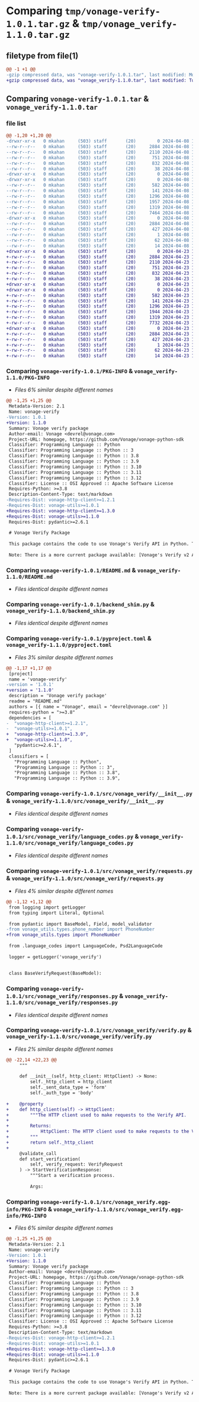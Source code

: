 # Comparing `tmp/vonage-verify-1.0.1.tar.gz` & `tmp/vonage_verify-1.1.0.tar.gz`

## filetype from file(1)

```diff
@@ -1 +1 @@
-gzip compressed data, was "vonage-verify-1.0.1.tar", last modified: Mon Apr  8 15:22:51 2024, max compression
+gzip compressed data, was "vonage_verify-1.1.0.tar", last modified: Tue Apr 23 14:16:53 2024, max compression
```

## Comparing `vonage-verify-1.0.1.tar` & `vonage_verify-1.1.0.tar`

### file list

```diff
@@ -1,20 +1,20 @@
-drwxr-xr-x   0 mkahan     (503) staff       (20)        0 2024-04-08 15:22:51.313634 vonage-verify-1.0.1/
--rw-r--r--   0 mkahan     (503) staff       (20)     2884 2024-04-08 15:22:51.312735 vonage-verify-1.0.1/PKG-INFO
--rw-r--r--   0 mkahan     (503) staff       (20)     2110 2024-04-08 15:22:50.000000 vonage-verify-1.0.1/README.md
--rw-r--r--   0 mkahan     (503) staff       (20)      751 2024-04-08 15:22:50.000000 vonage-verify-1.0.1/backend_shim.py
--rw-r--r--   0 mkahan     (503) staff       (20)      832 2024-04-08 15:22:50.000000 vonage-verify-1.0.1/pyproject.toml
--rw-r--r--   0 mkahan     (503) staff       (20)       38 2024-04-08 15:22:51.313958 vonage-verify-1.0.1/setup.cfg
-drwxr-xr-x   0 mkahan     (503) staff       (20)        0 2024-04-08 15:22:51.295217 vonage-verify-1.0.1/src/
-drwxr-xr-x   0 mkahan     (503) staff       (20)        0 2024-04-08 15:22:51.304479 vonage-verify-1.0.1/src/vonage_verify/
--rw-r--r--   0 mkahan     (503) staff       (20)      582 2024-04-08 15:22:50.000000 vonage-verify-1.0.1/src/vonage_verify/__init__.py
--rw-r--r--   0 mkahan     (503) staff       (20)      141 2024-04-08 15:22:50.000000 vonage-verify-1.0.1/src/vonage_verify/errors.py
--rw-r--r--   0 mkahan     (503) staff       (20)     1296 2024-04-08 15:22:50.000000 vonage-verify-1.0.1/src/vonage_verify/language_codes.py
--rw-r--r--   0 mkahan     (503) staff       (20)     1957 2024-04-08 15:22:50.000000 vonage-verify-1.0.1/src/vonage_verify/requests.py
--rw-r--r--   0 mkahan     (503) staff       (20)     1319 2024-04-08 15:22:50.000000 vonage-verify-1.0.1/src/vonage_verify/responses.py
--rw-r--r--   0 mkahan     (503) staff       (20)     7464 2024-04-08 15:22:50.000000 vonage-verify-1.0.1/src/vonage_verify/verify.py
-drwxr-xr-x   0 mkahan     (503) staff       (20)        0 2024-04-08 15:22:51.312005 vonage-verify-1.0.1/src/vonage_verify.egg-info/
--rw-r--r--   0 mkahan     (503) staff       (20)     2884 2024-04-08 15:22:51.000000 vonage-verify-1.0.1/src/vonage_verify.egg-info/PKG-INFO
--rw-r--r--   0 mkahan     (503) staff       (20)      427 2024-04-08 15:22:51.000000 vonage-verify-1.0.1/src/vonage_verify.egg-info/SOURCES.txt
--rw-r--r--   0 mkahan     (503) staff       (20)        1 2024-04-08 15:22:51.000000 vonage-verify-1.0.1/src/vonage_verify.egg-info/dependency_links.txt
--rw-r--r--   0 mkahan     (503) staff       (20)       62 2024-04-08 15:22:51.000000 vonage-verify-1.0.1/src/vonage_verify.egg-info/requires.txt
--rw-r--r--   0 mkahan     (503) staff       (20)       14 2024-04-08 15:22:51.000000 vonage-verify-1.0.1/src/vonage_verify.egg-info/top_level.txt
+drwxr-xr-x   0 mkahan     (503) staff       (20)        0 2024-04-23 14:16:53.221319 vonage_verify-1.1.0/
+-rw-r--r--   0 mkahan     (503) staff       (20)     2884 2024-04-23 14:16:53.220464 vonage_verify-1.1.0/PKG-INFO
+-rw-r--r--   0 mkahan     (503) staff       (20)     2110 2024-04-23 14:16:51.000000 vonage_verify-1.1.0/README.md
+-rw-r--r--   0 mkahan     (503) staff       (20)      751 2024-04-23 14:16:51.000000 vonage_verify-1.1.0/backend_shim.py
+-rw-r--r--   0 mkahan     (503) staff       (20)      832 2024-04-23 14:16:51.000000 vonage_verify-1.1.0/pyproject.toml
+-rw-r--r--   0 mkahan     (503) staff       (20)       38 2024-04-23 14:16:53.221372 vonage_verify-1.1.0/setup.cfg
+drwxr-xr-x   0 mkahan     (503) staff       (20)        0 2024-04-23 14:16:53.210137 vonage_verify-1.1.0/src/
+drwxr-xr-x   0 mkahan     (503) staff       (20)        0 2024-04-23 14:16:53.215764 vonage_verify-1.1.0/src/vonage_verify/
+-rw-r--r--   0 mkahan     (503) staff       (20)      582 2024-04-23 14:16:51.000000 vonage_verify-1.1.0/src/vonage_verify/__init__.py
+-rw-r--r--   0 mkahan     (503) staff       (20)      141 2024-04-23 14:16:51.000000 vonage_verify-1.1.0/src/vonage_verify/errors.py
+-rw-r--r--   0 mkahan     (503) staff       (20)     1296 2024-04-23 14:16:51.000000 vonage_verify-1.1.0/src/vonage_verify/language_codes.py
+-rw-r--r--   0 mkahan     (503) staff       (20)     1944 2024-04-23 14:16:51.000000 vonage_verify-1.1.0/src/vonage_verify/requests.py
+-rw-r--r--   0 mkahan     (503) staff       (20)     1319 2024-04-23 14:16:51.000000 vonage_verify-1.1.0/src/vonage_verify/responses.py
+-rw-r--r--   0 mkahan     (503) staff       (20)     7732 2024-04-23 14:16:51.000000 vonage_verify-1.1.0/src/vonage_verify/verify.py
+drwxr-xr-x   0 mkahan     (503) staff       (20)        0 2024-04-23 14:16:53.219547 vonage_verify-1.1.0/src/vonage_verify.egg-info/
+-rw-r--r--   0 mkahan     (503) staff       (20)     2884 2024-04-23 14:16:53.000000 vonage_verify-1.1.0/src/vonage_verify.egg-info/PKG-INFO
+-rw-r--r--   0 mkahan     (503) staff       (20)      427 2024-04-23 14:16:53.000000 vonage_verify-1.1.0/src/vonage_verify.egg-info/SOURCES.txt
+-rw-r--r--   0 mkahan     (503) staff       (20)        1 2024-04-23 14:16:53.000000 vonage_verify-1.1.0/src/vonage_verify.egg-info/dependency_links.txt
+-rw-r--r--   0 mkahan     (503) staff       (20)       62 2024-04-23 14:16:53.000000 vonage_verify-1.1.0/src/vonage_verify.egg-info/requires.txt
+-rw-r--r--   0 mkahan     (503) staff       (20)       14 2024-04-23 14:16:53.000000 vonage_verify-1.1.0/src/vonage_verify.egg-info/top_level.txt
```

### Comparing `vonage-verify-1.0.1/PKG-INFO` & `vonage_verify-1.1.0/PKG-INFO`

 * *Files 6% similar despite different names*

```diff
@@ -1,25 +1,25 @@
 Metadata-Version: 2.1
 Name: vonage-verify
-Version: 1.0.1
+Version: 1.1.0
 Summary: Vonage verify package
 Author-email: Vonage <devrel@vonage.com>
 Project-URL: homepage, https://github.com/Vonage/vonage-python-sdk
 Classifier: Programming Language :: Python
 Classifier: Programming Language :: Python :: 3
 Classifier: Programming Language :: Python :: 3.8
 Classifier: Programming Language :: Python :: 3.9
 Classifier: Programming Language :: Python :: 3.10
 Classifier: Programming Language :: Python :: 3.11
 Classifier: Programming Language :: Python :: 3.12
 Classifier: License :: OSI Approved :: Apache Software License
 Requires-Python: >=3.8
 Description-Content-Type: text/markdown
-Requires-Dist: vonage-http-client>=1.2.1
-Requires-Dist: vonage-utils>=1.0.1
+Requires-Dist: vonage-http-client>=1.3.0
+Requires-Dist: vonage-utils>=1.1.0
 Requires-Dist: pydantic>=2.6.1
 
 # Vonage Verify Package
 
 This package contains the code to use Vonage's Verify API in Python. This package includes methods for working with 2-factor authentication (2FA) messages sent via SMS or TTS.
 
 Note: There is a more current package available: [Vonage's Verify v2 API](https://developer.vonage.com/en/verify/overview) which is recommended for most use cases. The v2 API lets you send messages via multiple channels, including Email, SMS, MMS, WhatsApp, Messenger and others. You can also make Silent Authentication requests with Verify v2 to give an end user a more seamless experience.
```

### Comparing `vonage-verify-1.0.1/README.md` & `vonage_verify-1.1.0/README.md`

 * *Files identical despite different names*

### Comparing `vonage-verify-1.0.1/backend_shim.py` & `vonage_verify-1.1.0/backend_shim.py`

 * *Files identical despite different names*

### Comparing `vonage-verify-1.0.1/pyproject.toml` & `vonage_verify-1.1.0/pyproject.toml`

 * *Files 3% similar despite different names*

```diff
@@ -1,17 +1,17 @@
 [project]
 name = 'vonage-verify'
-version = '1.0.1'
+version = '1.1.0'
 description = 'Vonage verify package'
 readme = "README.md"
 authors = [{ name = "Vonage", email = "devrel@vonage.com" }]
 requires-python = ">=3.8"
 dependencies = [
-  "vonage-http-client>=1.2.1",
-  "vonage-utils>=1.0.1",
+  "vonage-http-client>=1.3.0",
+  "vonage-utils>=1.1.0",
   "pydantic>=2.6.1",
 ]
 classifiers = [
   "Programming Language :: Python",
   "Programming Language :: Python :: 3",
   "Programming Language :: Python :: 3.8",
   "Programming Language :: Python :: 3.9",
```

### Comparing `vonage-verify-1.0.1/src/vonage_verify/__init__.py` & `vonage_verify-1.1.0/src/vonage_verify/__init__.py`

 * *Files identical despite different names*

### Comparing `vonage-verify-1.0.1/src/vonage_verify/language_codes.py` & `vonage_verify-1.1.0/src/vonage_verify/language_codes.py`

 * *Files identical despite different names*

### Comparing `vonage-verify-1.0.1/src/vonage_verify/requests.py` & `vonage_verify-1.1.0/src/vonage_verify/requests.py`

 * *Files 4% similar despite different names*

```diff
@@ -1,12 +1,12 @@
 from logging import getLogger
 from typing import Literal, Optional
 
 from pydantic import BaseModel, Field, model_validator
-from vonage_utils.types.phone_number import PhoneNumber
+from vonage_utils.types import PhoneNumber
 
 from .language_codes import LanguageCode, Psd2LanguageCode
 
 logger = getLogger('vonage_verify')
 
 
 class BaseVerifyRequest(BaseModel):
```

### Comparing `vonage-verify-1.0.1/src/vonage_verify/responses.py` & `vonage_verify-1.1.0/src/vonage_verify/responses.py`

 * *Files identical despite different names*

### Comparing `vonage-verify-1.0.1/src/vonage_verify/verify.py` & `vonage_verify-1.1.0/src/vonage_verify/verify.py`

 * *Files 2% similar despite different names*

```diff
@@ -22,14 +22,23 @@
     """
 
     def __init__(self, http_client: HttpClient) -> None:
         self._http_client = http_client
         self._sent_data_type = 'form'
         self._auth_type = 'body'
 
+    @property
+    def http_client(self) -> HttpClient:
+        """The HTTP client used to make requests to the Verify API.
+
+        Returns:
+            HttpClient: The HTTP client used to make requests to the Verify API.
+        """
+        return self._http_client
+
     @validate_call
     def start_verification(
         self, verify_request: VerifyRequest
     ) -> StartVerificationResponse:
         """Start a verification process.
 
         Args:
```

### Comparing `vonage-verify-1.0.1/src/vonage_verify.egg-info/PKG-INFO` & `vonage_verify-1.1.0/src/vonage_verify.egg-info/PKG-INFO`

 * *Files 6% similar despite different names*

```diff
@@ -1,25 +1,25 @@
 Metadata-Version: 2.1
 Name: vonage-verify
-Version: 1.0.1
+Version: 1.1.0
 Summary: Vonage verify package
 Author-email: Vonage <devrel@vonage.com>
 Project-URL: homepage, https://github.com/Vonage/vonage-python-sdk
 Classifier: Programming Language :: Python
 Classifier: Programming Language :: Python :: 3
 Classifier: Programming Language :: Python :: 3.8
 Classifier: Programming Language :: Python :: 3.9
 Classifier: Programming Language :: Python :: 3.10
 Classifier: Programming Language :: Python :: 3.11
 Classifier: Programming Language :: Python :: 3.12
 Classifier: License :: OSI Approved :: Apache Software License
 Requires-Python: >=3.8
 Description-Content-Type: text/markdown
-Requires-Dist: vonage-http-client>=1.2.1
-Requires-Dist: vonage-utils>=1.0.1
+Requires-Dist: vonage-http-client>=1.3.0
+Requires-Dist: vonage-utils>=1.1.0
 Requires-Dist: pydantic>=2.6.1
 
 # Vonage Verify Package
 
 This package contains the code to use Vonage's Verify API in Python. This package includes methods for working with 2-factor authentication (2FA) messages sent via SMS or TTS.
 
 Note: There is a more current package available: [Vonage's Verify v2 API](https://developer.vonage.com/en/verify/overview) which is recommended for most use cases. The v2 API lets you send messages via multiple channels, including Email, SMS, MMS, WhatsApp, Messenger and others. You can also make Silent Authentication requests with Verify v2 to give an end user a more seamless experience.
```

